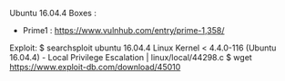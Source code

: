 Ubuntu 16.04.4
Boxes :
- Prime1 : https://www.vulnhub.com/entry/prime-1,358/

Exploit:
$ searchsploit ubuntu 16.04.4
Linux Kernel < 4.4.0-116 (Ubuntu 16.04.4) - Local Privilege Escalation | linux/local/44298.c
$ wget https://www.exploit-db.com/download/45010
